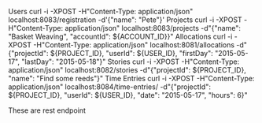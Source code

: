 Users
curl -i -XPOST -H"Content-Type: application/json" localhost:8083/registration -d'{"name": "Pete"}'
Projects
curl -i -XPOST -H"Content-Type: application/json" localhost:8083/projects -d"{\"name\": \"Basket Weaving\", \"accountId\": ${ACCOUNT_ID}}"
Allocations
curl -i -XPOST -H"Content-Type: application/json" localhost:8081/allocations -d"{\"projectId\": ${PROJECT_ID}, \"userId\": ${USER_ID}, \"firstDay\": \"2015-05-17\", \"lastDay\": \"2015-05-18\"}"
Stories
curl -i -XPOST -H"Content-Type: application/json" localhost:8082/stories -d"{\"projectId\": ${PROJECT_ID}, \"name\": \"Find some reeds\"}"
Time Entries
curl -i -XPOST -H"Content-Type: application/json" localhost:8084/time-entries/ -d"{\"projectId\": ${PROJECT_ID}, \"userId\": ${USER_ID}, \"date\": \"2015-05-17\", \"hours\": 6}"

These are rest endpoint